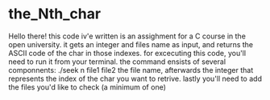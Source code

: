 # the_Nth_char
Hello there!
this code iv'e written is an assighment for a C course in the open university.
it gets an integer and files name as input, and returns the ASCII code of the char in those indexes.
for excecuting this code, you'll need to run it from your terminal.
the command ensists of several componnents: ./seek n file1 file2
the file name, afterwards the integer that represents the index of the char you want to retrive. lastly you'll need to add the files you'd like to check
(a minimum of one)

